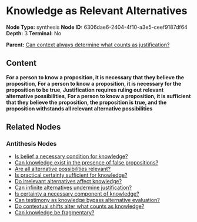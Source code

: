 # Knowledge as Relevant Alternatives

**Node Type:** synthesis
**Node ID:** 6306dae6-2404-4f10-a3e5-ceef9187df64
**Depth:** 3
**Terminal:** No

**Parent:** [Can context always determine what counts as justification?](can-context-always-determine-what-counts-as-justification-antithesis-b6ee3a32-a061-4523-b132-b595a3cb1113.md)

## Content

**For a person to know a proposition, it is necessary that they believe the proposition**, **For a person to know a proposition, it is necessary for the proposition to be true**, **Justification requires ruling out relevant alternative possibilities**, **For a person to know a proposition, it is sufficient that they believe the proposition, the proposition is true, and the proposition withstands all relevant alternative possibilities**

## Related Nodes

### Antithesis Nodes

- [Is belief a necessary condition for knowledge?](is-belief-a-necessary-condition-for-knowledge-antithesis-0d6abc8e-4ee9-4703-99ec-5cfbb7bc8199.md)
- [Can knowledge exist in the presence of false propositions?](can-knowledge-exist-in-the-presence-of-false-propositions-antithesis-86440c19-2a01-448d-a756-800bf4edbc9f.md)
- [Are all alternative possibilities relevant?](are-all-alternative-possibilities-relevant-antithesis-b867b222-4d21-49de-9552-a14df5e8359b.md)
- [Is practical certainty sufficient for knowledge?](is-practical-certainty-sufficient-for-knowledge-antithesis-f012a729-2903-4cc1-8b91-a92f9f373456.md)
- [Do irrelevant alternatives affect knowledge?](do-irrelevant-alternatives-affect-knowledge-antithesis-d9941f0d-0bd3-4a1c-bf53-16d32c761a7a.md)
- [Can infinite alternatives undermine justification?](can-infinite-alternatives-undermine-justification-antithesis-7eb711a7-cfd4-4436-a820-98f88a99b902.md)
- [Is certainty a necessary component of knowledge?](is-certainty-a-necessary-component-of-knowledge-antithesis-4bc6ce8e-f31f-4f29-9415-dbceef14e048.md)
- [Can testimony as knowledge bypass alternative evaluation?](can-testimony-as-knowledge-bypass-alternative-evaluation-antithesis-3ecca29f-fc3d-4c68-ae46-ca63c5a499cf.md)
- [Do contextual shifts alter what counts as knowledge?](do-contextual-shifts-alter-what-counts-as-knowledge-antithesis-e01a5e8f-5072-493e-b22f-cbb051d836b0.md)
- [Can knowledge be fragmentary?](can-knowledge-be-fragmentary-antithesis-5a45cd9e-ee22-499a-bf37-da1d72a905be.md)
